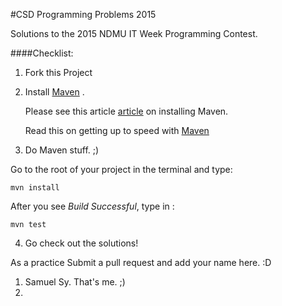
#CSD Programming Problems 2015

Solutions to the 2015 NDMU IT Week Programming Contest.


####Checklist:
1. Fork this Project
2. Install [Maven](http://maven.apache.org/) .

	Please see this article [article](http://www.mkyong.com/maven/how-to-install-maven-in-windows/) on installing Maven.

	Read this on getting up to speed with [Maven](http://maven.apache.org/guides/getting-started/maven-in-five-minutes.html)

3. Do Maven stuff. ;)

Go to the root of your project in the terminal and type: 

 	mvn install

After you see *Build Successful*, type in :
	
	mvn test

4. Go check out the solutions!



As a practice
Submit a pull request and add your name here. :D
1. Samuel Sy. That's me. ;)
2.

